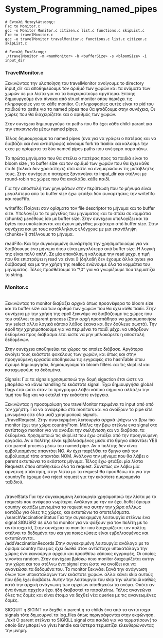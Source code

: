 # System_Programming_named_pipes


```
# Εντολή Μεταγλώτισσης:
Για το Monitor.c
gcc -o Monitor Monitor.c citizen.c list.c functions.c skipList.c
Για το travelMonitor.c
gcc -o travelMonitor travelMonitor.c functions.c list.c citizen.c skipList.c 

# Εντολή Εκτέλεσης:
./travelMonitor -m <numMonitor> -b <bufferSize> -s <bloomSize> -i input_dir

```

### TravelMonitor.c 

Ξεκινώντας την υλοποίηση του travelMonitor ανοίγουμε το directory input_dir και αποθηκεύουμε τον αριθμό των χωρών και τα ονόματα των χωρών σε μια λίστα για να τα διαχειριστούμε αργότερα.
Επίσης δημιουργούμε ένα πίνακα από struct monitor οπου περιέχει τις πληροφορίες για το κάθε monitor. Οι πληροφορίες αυτές είναι το pid του παιδιού  τα paths για τα named pipes που θα φτιάξουμε στην συνέχεια, Οι χώρες που θα διαχειρίζεται και ο αριθμός των χωρών.

Στην συνέχεια δημιουργούμε τα paths που θα έχει κάθε child-parant για την επικοινωνία μέσω named pipes. 

Τέλος δημιουργούμε τα named pipes (ενα για να γράφει ο πατέρας και να διαβάζει και ένα αντίστροφο) κάνουμε fork τα παιδία και καλούμε την exec με ορίσματα τα δύο named pipes paths που ανέφερα παραπάνω.

Τα πρώτα μηνύματα που θα στείλει ο πατέρας προς τα παιδιά είναι το bloom size , το buffer size και τον αριθμό των χωρών που θα έχει κάθε παιδί (τελικά δεν χρειάστηκε)  έτσι ώστε να ενημερώσουν τις μεταβλητές τους. Στην συνέχεια ο πατέρας ξανανοίγει το input_dir και στέλνει με round-robin τις χώρες που θα αναλάβει κάθε παιδί. 

Για την αποστολή των μηνυμάτων στην περίπτωση που το μήνυμα είναι μεγαλύτερο απο το buffer size έχω φτιάξει δύο συναρτήσεις την writefifo και readFifo.

writefifo: Παίρνει σαν ορίσματα τον file descriptor το μήνυμα και το buffer size. Υπολογίζει το το μέγεθος του μηνύματος και το σπάει σε κομμάτια (chunks) μεγέθους ίσο με buffer size. Στην συνέχεια υπολογίζει και τα bytes που υπολείπονται και έχουν μέγεθος μικρότερο από buffer size.
Στην συνέχεια και με τους κατάλληλους ελέγχους με μια επανάληψη (chunks+1) στέλνουμε το μήνυμα.

readFifo: Και την συγκεκριμένη συνάρτηση την χρησιμοποιούμε για να διαβάσουμε ένα μήνυμα όπου είναι μεγαλύτερο από buffer size.
Η λογική της είναι πολύ απλή. Σε μία επανάληψη καλούμε την read μεχρι η τιμή που θα επιστρέψει η read να είναι 0 (δηλαδή δεν έχουμε άλλα bytes για διάβασμα) και με την χρήση της realloc ενώνουμε όλα τα κομμάτια του μηνύματος. Τέλος προσθέτουμε το “\0” για να γνωρίζουμε που τερματίζει το string.
<br />
### Monitor.c
<br />
Ξεκινώντας το monitor διαβάζει αρχικά όπως προανέφερα το bloom size και το buffer size και των αριθμό των χωρών που θα έχει κάθε παιδί. Στην συνέχεια με την χρήση της epoll ξεκινάμε να διαβάζουμε τις χώρες που του στέλνει το parent process (Στην αρχή προσπάθησα να χρησιμοποιήσω την select αλλα λογικά κάποιο λάθος έκανα και δεν δούλευε σωστά). Την epoll την χρησιμοποιούμε για να περιμένει το παιδί μέχρι να υπάρξουν δεδομένα προς διάβασμα έτσι ώστε να μην μπλοκάρετε η αποστολή δεδομένων. 

Στην συνέχεια αποθηκεύει τις χώρες τις οποίες διάβασε. Αργότερα ανοίγει τους εκάστοτε φακέλους των χωρών, και όπως και στην προηγούμενη εργασία αποθηκεύω τις εγγραφές στο hashTable όπου έχουμε δημιουργήσει, δημιουργούμε τα bloom filters και τις skipList και καταχωρούμε τα δεδομένα. 

Signals: Για τα signals χρησιμοποιώ την δομή sigaction έτσι ώστε να μπορέσω να κάνω handling το εκάστοτε signal. Έχω δημιουργήσει global flags έτσι ώστε όταν το πρόγραμμα λάβει κάποιο σήμα να αλλάζει την τιμή του flag και να εκτελεί την εκάστοτε ενέργεια.


Ξεκινώντας η προσομοίωση του travelMonitor περιμένει το input από από τον χρήστη. Για να αναφερθώ στα monitors και να ανοίξουν τo pipe είτε μονωμένα είτε όλα μαζί χρησιμοποιώ signals. 
<br />
./travelRequest.
Στην συγκεκριμένη λειτουργία αρχικά ψάχνω να βρω πιο monitor έχει την χώρα countryFrom. Μόλις την βρω στέλνω ενα signal στο αντίστοιχο monitor για να ανοιξει την σωλήνωση και να διαβάσει τα δεδομένα. Χρησιμοποιώ τις skipList που έχω φτιάξει από την προηγούμενη εργασία. Αν ο πολίτης είναι εμβολιασμένος μέσα στο 6μηνο απαντάει YES στο parent process μέσω του named pipe. Αν ο πολίτης δεν είναι εμβολιασμένος απαντάει ΝΟ. Αν έχει παρέλθει το 6μηνο από τον εμβολιασμό τότε απαντάει NOM. Ανάλογα την μήνυμα που θα λάβει ο parent εκτυπώνει το εκάστοτε μήνυμα. Τέλος έχω φτιάξει μία λίστα Requests όπου αποθηκεύω όλα τα request. Συνεπώς αν λάβω μία αρνητική απάντηση, στην λίστα με τα request θα προσθέσω ότι για την countryTo έχουμε ένα reject request για την εκάστοτε ημερομηνία ταξιδιού.

<br />
/travelStats
Για την συγκεκριμένη λειτουργία χρησιμοποιώ την λίστα με τα requests που ανέφερα νωρίτερα. Ανάλογα με την αν έχει δοθεί όρισμα country κοιτάζω μονωμένα τα request για αυτην την χώρα αλλιώς κοιτάζω για όλες τις χώρες, και εκτυπώνω τα αποτελέσματα.
<br />
/searchVaccinationStatus 
Για την συγκεκριμένη λειτουργία στέλνω ένα signal SIGUSR2 σε όλα τα monitor για να ψάξουν για τον πολίτη με το αντίστοιχο id, Στην συνέχεια το monitor που διαχειρίζεται τον πολίτη στέλνει τα δεδομένα του και για ποιες ιώσεις είναι εμβολιασμένος και εκτυπώνονται.
<br />
/addVaccinationRecords
Στην συγκεκριμένη λειτουργία ανάλογα με το όρισμα country που μας έχει δωθεί στον αντίστοιχο υποκατάλογο την χώρας ένα καινούργιο αρχείο και προσθέτω κάποιες εγγραφές, Οι οποίες γίνονται random. Στην συνέχεια βρίσκω ποιο monitor διαχειρίζεται αυτην την χώρα και του στέλνω ένα signal έτσι ώστε να ανοίξει και να ανανεώσει τα δεδομένα του. Το monitor ξεκινάει ξανά την ανάγνωση όλων των υποκαταλόγων των εκάστοτε χωρών. αλλα  κάνει skip αυτούς που ήδη έχει διαβάσει. Αυτην την λειτουργία του skip την υλοποιώ καθώς κατά την αρχική ανάγνωση των αρχείων αποθηκεύω τα ονόμα. Οπότε αν ένα όνομα αρχείου έχει ήδη διαβαστεί το παραλείπω. Τέλος ανανεώνει όλες τις δομές και είναι έτοιμο να δεχθεί νέα queries με τις ανανεωμένες δομές. 

SIGQUIT η SIGINT αν δεχθεί ο parent ή τα childs ένα από τα αντίστοιχα signals τότε δημιουργεί τα log_files όπως περιγράφονται στην εκφώνηση.
<br />
./exit 
Ο parent στέλνει το SIGKILL signal στα παιδιά για να τερματίσουν( το οποίο δεν μπορεί να γίνει handle και ύστερα τερματίζει ελευθερώνοντας την μνημη.
